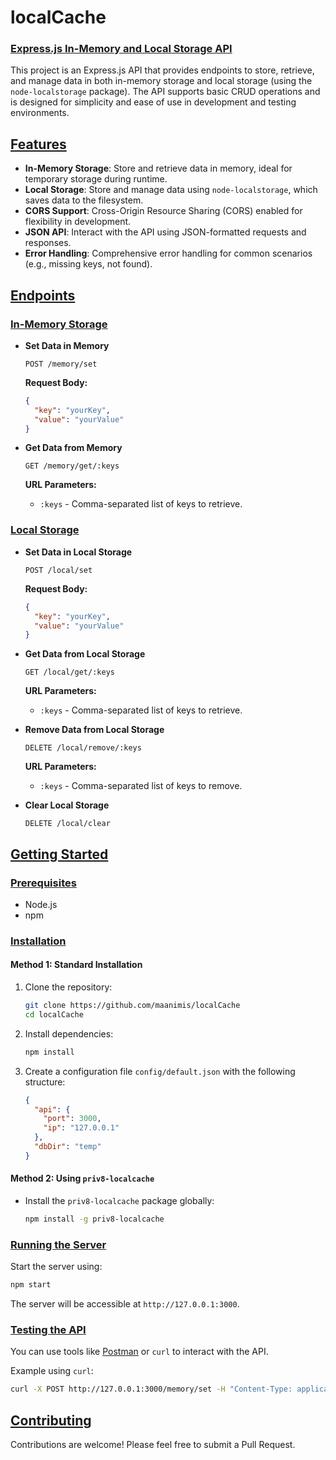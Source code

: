 
# localCache

### [Express.js In-Memory and Local Storage API](#expressjs-in-memory-and-local-storage-api)

This project is an Express.js API that provides endpoints to store, retrieve, and manage data in both in-memory storage and local storage (using the `node-localstorage` package). The API supports basic CRUD operations and is designed for simplicity and ease of use in development and testing environments.

## [Features](#features)

- **In-Memory Storage**: Store and retrieve data in memory, ideal for temporary storage during runtime.
- **Local Storage**: Store and manage data using `node-localstorage`, which saves data to the filesystem.
- **CORS Support**: Cross-Origin Resource Sharing (CORS) enabled for flexibility in development.
- **JSON API**: Interact with the API using JSON-formatted requests and responses.
- **Error Handling**: Comprehensive error handling for common scenarios (e.g., missing keys, not found).

## [Endpoints](#endpoints)

### [In-Memory Storage](#in-memory-storage)

- **Set Data in Memory**
  ```http
  POST /memory/set
  ```
  **Request Body:**
  ```json
  {
    "key": "yourKey",
    "value": "yourValue"
  }
  ```

- **Get Data from Memory**
  ```http
  GET /memory/get/:keys
  ```
  **URL Parameters:**
  - `:keys` - Comma-separated list of keys to retrieve.

### [Local Storage](#local-storage)

- **Set Data in Local Storage**
  ```http
  POST /local/set
  ```
  **Request Body:**
  ```json
  {
    "key": "yourKey",
    "value": "yourValue"
  }
  ```

- **Get Data from Local Storage**
  ```http
  GET /local/get/:keys
  ```
  **URL Parameters:**
  - `:keys` - Comma-separated list of keys to retrieve.

- **Remove Data from Local Storage**
  ```http
  DELETE /local/remove/:keys
  ```
  **URL Parameters:**
  - `:keys` - Comma-separated list of keys to remove.

- **Clear Local Storage**
  ```http
  DELETE /local/clear
  ```

## [Getting Started](#getting-started)

### [Prerequisites](#prerequisites)

- Node.js
- npm

### [Installation](#installation)

#### Method 1: Standard Installation

1. Clone the repository:
   ```bash
   git clone https://github.com/maanimis/localCache
   cd localCache
   ```

2. Install dependencies:
   ```bash
   npm install
   ```

3. Create a configuration file `config/default.json` with the following structure:
   ```json
   {
     "api": {
       "port": 3000,
       "ip": "127.0.0.1"
     },
     "dbDir": "temp"
   }
   ```

#### Method 2: Using `priv8-localcache`

 + Install the `priv8-localcache` package globally:
   ```bash
   npm install -g priv8-localcache
   ```

### [Running the Server](#running-the-server)

Start the server using:
```bash
npm start
```

The server will be accessible at `http://127.0.0.1:3000`.

### [Testing the API](#testing-the-api)

You can use tools like [Postman](https://www.postman.com/) or `curl` to interact with the API.

Example using `curl`:
```bash
curl -X POST http://127.0.0.1:3000/memory/set -H "Content-Type: application/json" -d '{"key": "test", "value": "Hello, World!"}'
```

## [Contributing](#contributing)

Contributions are welcome! Please feel free to submit a Pull Request.

